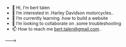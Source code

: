 - 👋 Hi, I’m bert talen
- 👀 I’m interested in .Harley Davidson motorcycles..
- 🌱 I’m currently learning .how to build a website
- 💞️ I’m looking to collaborate on .some troubleshooting
- 📫 How to reach me bert.talen@gmail.com..

--->
